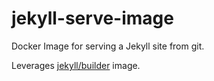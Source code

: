 # jekyll-serve-image

Docker Image for serving a Jekyll site from git.

Leverages [jekyll/builder](https://hub.docker.com/r/jekyll/builder) image.